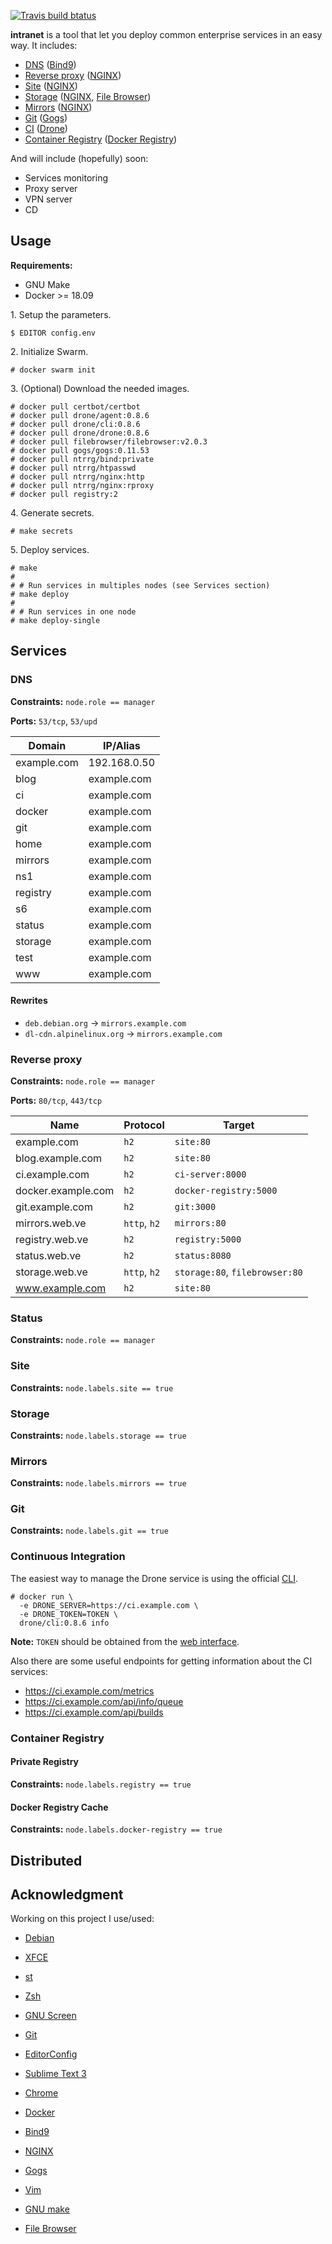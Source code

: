 [![Travis build btatus](https://travis-ci.com/ntrrg/intranet.svg?branch=master)](https://travis-ci.com/ntrrg/intranet)

**intranet** is a tool that let you deploy common enterprise services in an
easy way. It includes:

* [DNS](#dns) ([Bind9][])
* [Reverse proxy](#reverse-proxy) ([NGINX][])
* [Site](#site) ([NGINX][])
* [Storage](#storage) ([NGINX][], [File Browser][])
* [Mirrors](#mirrors) ([NGINX][])
* [Git](#git) ([Gogs][])
* [CI](#continuous-integration) ([Drone][])
* [Container Registry](#container-registry) ([Docker Registry][])

And will include (hopefully) soon:

* Services monitoring
* Proxy server
* VPN server
* CD

## Usage

**Requirements:**

* GNU Make
* Docker >= 18.09

1\. Setup the parameters.

```shell-session
$ EDITOR config.env
```

2\. Initialize Swarm.

```shell-session
# docker swarm init
```

3\. (Optional) Download the needed images.

```shell-session
# docker pull certbot/certbot
# docker pull drone/agent:0.8.6
# docker pull drone/cli:0.8.6
# docker pull drone/drone:0.8.6
# docker pull filebrowser/filebrowser:v2.0.3
# docker pull gogs/gogs:0.11.53
# docker pull ntrrg/bind:private
# docker pull ntrrg/htpasswd
# docker pull ntrrg/nginx:http
# docker pull ntrrg/nginx:rproxy
# docker pull registry:2
```

4\. Generate secrets.

```shell-session
# make secrets
```

5\. Deploy services.

```shell-session
# make
#
# # Run services in multiples nodes (see Services section)
# make deploy
#
# # Run services in one node
# make deploy-single
```

## Services

### DNS

**Constraints:** `node.role == manager`

**Ports:** `53/tcp`, `53/upd`

**Domain**  | **IP/Alias**
------------|--------------
example.com | 192.168.0.50
blog        | example.com
ci          | example.com
docker      | example.com
git         | example.com
home        | example.com
mirrors     | example.com
ns1         | example.com
registry    | example.com
s6          | example.com
status      | example.com
storage     | example.com
test        | example.com
www         | example.com

#### Rewrites

* `deb.debian.org` -> `mirrors.example.com`
* `dl-cdn.alpinelinux.org` -> `mirrors.example.com`

### Reverse proxy

**Constraints:** `node.role == manager`

**Ports:** `80/tcp`, `443/tcp`

**Name**           | **Protocol** | **Target**
-------------------|--------------|-------------------------------
example.com        | `h2`         | `site:80`
blog.example.com   | `h2`         | `site:80`
ci.example.com     | `h2`         | `ci-server:8000`
docker.example.com | `h2`         | `docker-registry:5000`
git.example.com    | `h2`         | `git:3000`
mirrors.web.ve     | `http`, `h2` | `mirrors:80`
registry.web.ve    | `h2`         | `registry:5000`
status.web.ve      | `h2`         | `status:8080`
storage.web.ve     | `http`, `h2` | `storage:80`, `filebrowser:80`
www.example.com    | `h2`         | `site:80`

### Status

**Constraints:** `node.role == manager`

### Site

**Constraints:** `node.labels.site == true`

### Storage

**Constraints:** `node.labels.storage == true`

### Mirrors

**Constraints:** `node.labels.mirrors == true`

### Git

**Constraints:** `node.labels.git == true`

### Continuous Integration

The easiest way to manage the Drone service is using the official
[CLI](http://docs.drone.io/cli-installation/).

```shell-session
# docker run \
  -e DRONE_SERVER=https://ci.example.com \
  -e DRONE_TOKEN=TOKEN \
  drone/cli:0.8.6 info
```

**Note:** `TOKEN` should be obtained from the
[web interface](https://ci.example.com/account/token).

Also there are some useful endpoints for getting information about the CI
services:

* <https://ci.example.com/metrics>
* <https://ci.example.com/api/info/queue>
* <https://ci.example.com/api/builds>

### Container Registry

#### Private Registry

**Constraints:** `node.labels.registry == true`

#### Docker Registry Cache

**Constraints:** `node.labels.docker-registry == true`

## Distributed

## Acknowledgment

Working on this project I use/used:

* [Debian](https://www.debian.org/)

* [XFCE](https://xfce.org/)

* [st](https://st.suckless.org/)

* [Zsh](http://www.zsh.org/)

* [GNU Screen](https://www.gnu.org/software/screen)

* [Git](https://git-scm.com/)

* [EditorConfig](http://editorconfig.org/)

* [Sublime Text 3](https://www.sublimetext.com/3)

* [Chrome](https://www.google.com/chrome/browser/desktop/index.html)

* [Docker](https://docker.com)

* [Bind9][]

* [NGINX][]

* [Gogs][]

* [Vim](https://www.vim.org/)

* [GNU make](https://www.gnu.org/software/make/)

* [File Browser][]

[Bind9]: https://www.isc.org/downloads/bind/
[Gogs]: https://gogs.io/
[NGINX]: https://www.nginx.com/
[Visualizer]: https://github.com/dockersamples/docker-swarm-visualizer
[Docker Registry]: https://hub.docker.com/_/registry/
[Drone]: https://drone.io/
[File Browser]: https://filebrowser.github.io/

